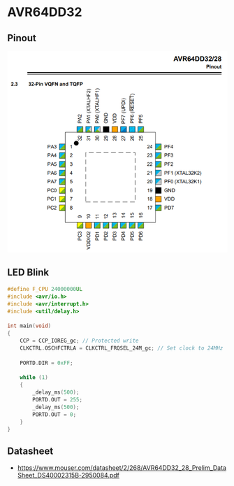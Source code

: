 # AVR64DD32 

## Pinout

![](avr64dd32-pinout.png)

## LED Blink

```c
#define F_CPU 24000000UL
#include <avr/io.h>
#include <avr/interrupt.h>
#include <util/delay.h>

int main(void)
{
	CCP = CCP_IOREG_gc; // Protected write
	CLKCTRL.OSCHFCTRLA = CLKCTRL_FRQSEL_24M_gc; // Set clock to 24MHz
	
	PORTD.DIR = 0xFF;

	while (1)
	{
		_delay_ms(500);
		PORTD.OUT = 255;
		_delay_ms(500);
		PORTD.OUT = 0;
	}
}
```

## Datasheet

* https://www.mouser.com/datasheet/2/268/AVR64DD32_28_Prelim_DataSheet_DS40002315B-2950084.pdf

